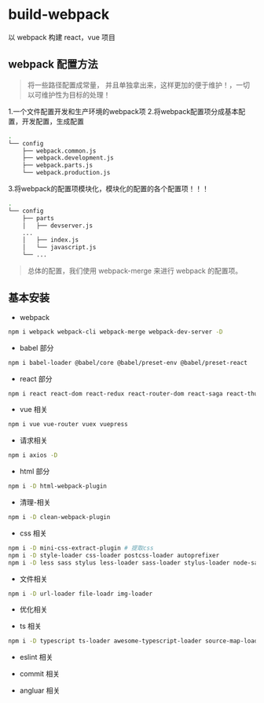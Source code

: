 # build-webpack

以 webpack 构建 react，vue 项目

## webpack 配置方法

> 将一些路径配置成常量， 并且单独拿出来，这样更加的便于维护！，一切以可维护性为目标的处理！

1.一个文件配置开发和生产环境的webpack项
2.将webpack配置项分成基本配置，开发配置，生成配置

```bash
.
└── config
    ├── webpack.common.js
    ├── webpack.development.js
    ├── webpack.parts.js
    └── webpack.production.js
```
3.将webpack的配置项模块化，模块化的配置的各个配置项！！！

```bash
.
└── config
    ├── parts
    │   ├── devserver.js
    ...
    │   ├── index.js
    │   └── javascript.js
    └── ...
```

> 总体的配置，我们使用 webpack-merge 来进行 webpack 的配置项。

## 基本安装

- webpack

```bash
npm i webpack webpack-cli webpack-merge webpack-dev-server -D
```

- babel 部分

```bash
npm i babel-loader @babel/core @babel/preset-env @babel/preset-react
```

- react 部分

```bash
npm i react react-dom react-redux react-router-dom react-saga react-thunk -S
```

- vue 相关

```bash
npm i vue vue-router vuex vuepress
```

- 请求相关

```bash
npm i axios -D
```

- html 部分

```bash
npm i -D html-webpack-plugin
```

- 清理-相关

```bash
npm i -D clean-webpack-plugin
```

- css 相关

```bash
npm i -D mini-css-extract-plugin # 提取css
npm i -D style-loader css-loader postcss-loader autoprefixer
npm i -D less sass stylus less-loader sass-loader stylus-loader node-sass
```

- 文件相关

```bash
npm i -D url-loader file-loadr img-loader
```

- 优化相关

- ts 相关

```bash
npm i -D typescript ts-loader awesome-typescript-loader source-map-loader
```

- eslint 相关

- commit 相关



- angluar 相关
